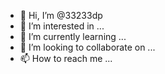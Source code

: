 - 👋 Hi, I’m @33233dp
- 👀 I’m interested in ...
- 🌱 I’m currently learning ...
- 💞️ I’m looking to collaborate on ...
- 📫 How to reach me ...

<!---
33233dp/33233dp is a ✨ special ✨ repository because its `README.md` (this file) appears on your GitHub profile.
You can click the Preview link to take a look at your changes.
--->
